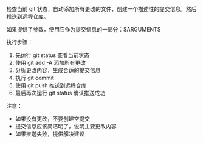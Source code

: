 检查当前 git 状态，自动添加所有更改的文件，创建一个描述性的提交信息，然后推送到远程仓库。

如果提供了参数，使用它作为提交信息的一部分：$ARGUMENTS

执行步骤：
1. 先运行 git status 查看当前状态
2. 使用 git add -A 添加所有更改
3. 分析更改内容，生成合适的提交信息
4. 执行 git commit
5. 使用 git push 推送到远程仓库
6. 最后再次运行 git status 确认推送成功

注意：
- 如果没有更改，不要创建空提交
- 提交信息应该简洁明了，说明主要更改内容
- 如果推送失败，提供解决建议